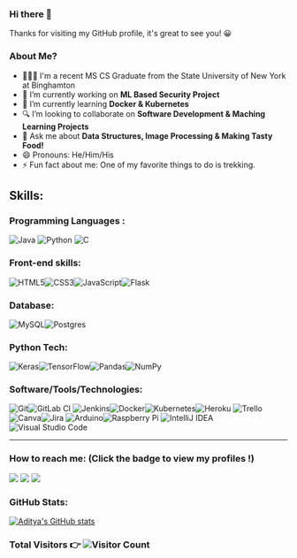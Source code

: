 ### Hi there 👋

Thanks for visiting my GitHub profile, it's great to see you! 😀

### About Me?
- 👨🏻‍🎓 I'm a recent MS CS Graduate from the State University of New York at Binghamton
- 🔭 I’m currently working on <strong>ML Based Security Project</strong>
- 🌱 I’m currently learning <strong>Docker & Kubernetes </strong>
- 🔍 I’m looking to collaborate on <strong>Software Development & Maching Learning Projects</strong>
- 💬 Ask me about <strong>Data Structures, Image Processing & Making Tasty Food! </strong>
- 😄 Pronouns: He/Him/His
- ⚡ Fun fact about me: One of my favorite things to do is trekking.


## Skills:

### Programming Languages :
![Java](https://img.shields.io/badge/java-%23ED8B00.svg?style=for-the-badge&logo=java&logoColor=white)  ![Python](https://img.shields.io/badge/python-%2314354C.svg?style=for-the-badge&logo=python&logoColor=white)  ![C](https://img.shields.io/badge/c-%2300599C.svg?style=for-the-badge&logo=c&logoColor=white)

### Front-end skills:

![HTML5](https://img.shields.io/badge/html5-%23E34F26.svg?style=for-the-badge&logo=html5&logoColor=white)![CSS3](https://img.shields.io/badge/css3-%231572B6.svg?style=for-the-badge&logo=css3&logoColor=white)![JavaScript](https://img.shields.io/badge/javascript-%23323330.svg?style=for-the-badge&logo=javascript&logoColor=%23F7DF1E)![Flask](https://img.shields.io/badge/flask-%23000.svg?style=for-the-badge&logo=flask&logoColor=white)

### Database:
![MySQL](https://img.shields.io/badge/mysql-%2300f.svg?style=for-the-badge&logo=mysql&logoColor=white)![Postgres](https://img.shields.io/badge/postgres-%23316192.svg?style=for-the-badge&logo=postgresql&logoColor=white)

### Python Tech:
![Keras](https://img.shields.io/badge/Keras-%23D00000.svg?style=for-the-badge&logo=Keras&logoColor=white)![TensorFlow](https://img.shields.io/badge/TensorFlow-%23FF6F00.svg?style=for-the-badge&logo=TensorFlow&logoColor=white)![Pandas](https://img.shields.io/badge/pandas-%23150458.svg?style=for-the-badge&logo=pandas&logoColor=white)![NumPy](https://img.shields.io/badge/numpy-%23013243.svg?style=for-the-badge&logo=numpy&logoColor=white)

### Software/Tools/Technologies:
![Git](https://img.shields.io/badge/git-%23F05033.svg?style=for-the-badge&logo=git&logoColor=white)![GitLab CI](https://img.shields.io/badge/GitLabCI-%23181717.svg?style=for-the-badge&logo=gitlab&logoColor=white)
![Jenkins](https://img.shields.io/badge/jenkins-%232C5263.svg?style=for-the-badge&logo=jenkins&logoColor=white)![Docker](https://img.shields.io/badge/docker-%230db7ed.svg?style=for-the-badge&logo=docker&logoColor=white)![Kubernetes](https://img.shields.io/badge/kubernetes-%23326ce5.svg?style=for-the-badge&logo=kubernetes&logoColor=white)![Heroku](https://img.shields.io/badge/heroku-%23430098.svg?style=for-the-badge&logo=heroku&logoColor=white)
![Trello](https://img.shields.io/badge/Trello-%23026AA7.svg?style=for-the-badge&logo=Trello&logoColor=white)![Canva](https://img.shields.io/badge/Canva-%2300C4CC.svg?style=for-the-badge&logo=Canva&logoColor=white)![Jira](https://img.shields.io/badge/jira-%230A0FFF.svg?style=for-the-badge&logo=jira&logoColor=white)
![Arduino](https://img.shields.io/badge/-Arduino-00979D?style=for-the-badge&logo=Arduino&logoColor=white)![Raspberry Pi](https://img.shields.io/badge/-RaspberryPi-C51A4A?style=for-the-badge&logo=Raspberry-Pi)
![IntelliJ IDEA](https://img.shields.io/badge/IntelliJIDEA-000000.svg?style=for-the-badge&logo=intellij-idea&logoColor=white)![Visual Studio Code](https://img.shields.io/badge/VisualStudioCode-0078d7.svg?style=for-the-badge&logo=visual-studio-code&logoColor=white)

<hr>

### How to reach me: <strong>(Click the badge to view my profiles !)</strong>

<img src="https://img.shields.io/badge/achaud12@binghamton.edu-%23D14836.svg?&style=for-the-badge&logo=gmail&logoColor=white" href="achaud12@binghamton.edu">   <a  href="https://www.instagram.com/aadi.ctive/"><img src="https://img.shields.io/badge/@aadi.ctive_-%23E4405F.svg?&style=for-the-badge&logo=instagram&logoColor=white"></a>   <a href="https://www.linkedin.com/in/aadi-ctive/"><img src="https://img.shields.io/badge/Aditya Chaudhari-%230077B5.svg?&style=for-the-badge&logo=linkedin&logoColor=white" ></a>

### GitHub Stats:
[![Aditya's GitHub stats](https://github-readme-stats.vercel.app/api?username=aadictive)](https://github.com/aadictive/github-readme-stats)

[linkedin]: https://www.linkedin.com/in/aadi-ctive/
[twitter]: https://twitter.com/aadi_ctive/
[instagram]: https://www.instagram.com/aadi.ctive/
[facebook]: https://www.facebook.com/aadi.ctive/



### <p>Total Visitors 👉 ![Visitor Count](https://profile-counter.glitch.me/{aadictive}/count.svg)</p>
